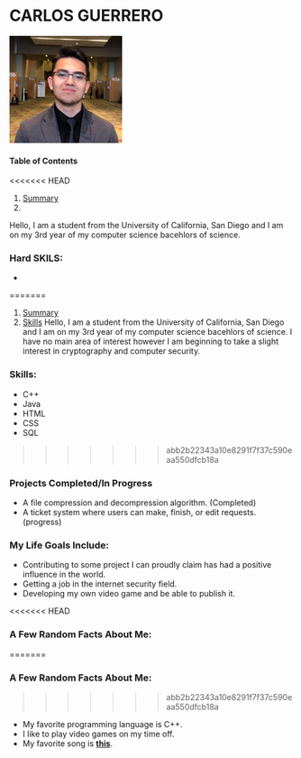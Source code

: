 # CARLOS GUERRERO

![](IMG_i5ovb1(resizerd).jpg) 

#### **Table of Contents**
<<<<<<< HEAD
1. [Summary](#abcd)
2. 
Hello, I am a student from the University of California, San Diego and I am on my 3rd year of my computer science bacehlors of science.

### **Hard SKILS:**
* 
=======
1. [Summary](#summary)
2. [Skills](#skills)
Hello, I am a student from the University of California, San Diego and I am on my 3rd year of my computer science bacehlors of science. I have no main area of interest however I am beginning to take a slight interest in cryptography and computer security.

### **Skills:**<a name="skills"></a>
* C++
* Java
* HTML
* CSS
* SQL
>>>>>>> abb2b22343a10e8291f7f37c590eaa550dfcb18a

### **Projects Completed/In Progress**
* A file compression and decompression algorithm. (Completed)
* A ticket system where users can make, finish, or edit requests. (progress)

### **My Life Goals Include:**
* Contributing to some project I can proudly claim has had a positive influence in the world.
* Getting a job in the internet security field.
* Developing my own video game and be able to publish it.

<<<<<<< HEAD
### **A Few Random Facts About Me:**<a name="abcd"></a>
=======
### **A Few Random Facts About Me:**<a name="summary"></a>
>>>>>>> abb2b22343a10e8291f7f37c590eaa550dfcb18a
* My favorite programming language is C++.
* I like to play video games on my time off.
* My favorite song is 
[**this**](https://youtu.be/dQw4w9WgXcQ).